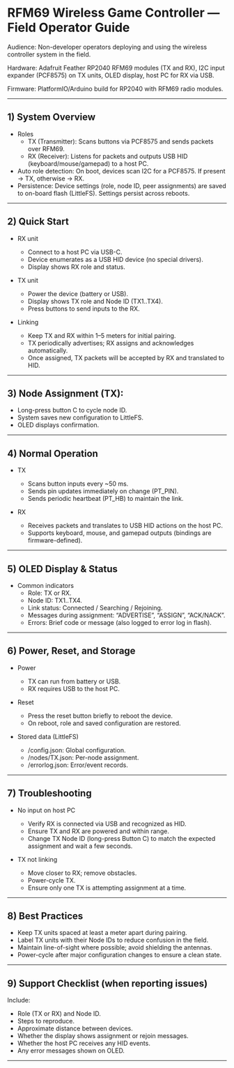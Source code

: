 # RFM69 Wireless Game Controller — Field Operator Guide

Audience: Non-developer operators deploying and using the wireless controller system in the field.

Hardware: Adafruit Feather RP2040 RFM69 modules (TX and RX), I2C input expander (PCF8575) on TX units, OLED display, host PC for RX via USB.

Firmware: PlatformIO/Arduino build for RP2040 with RFM69 radio modules.

---

## 1) System Overview

- Roles
  - TX (Transmitter): Scans buttons via PCF8575 and sends packets over RFM69.
  - RX (Receiver): Listens for packets and outputs USB HID (keyboard/mouse/gamepad) to a host PC.
- Auto role detection: On boot, devices scan I2C for a PCF8575. If present → TX, otherwise → RX.
- Persistence: Device settings (role, node ID, peer assignments) are saved to on-board flash (LittleFS). Settings persist across reboots.

---

## 2) Quick Start

- RX unit
  - Connect to a host PC via USB-C.
  - Device enumerates as a USB HID device (no special drivers).
  - Display shows RX role and status.

- TX unit
  - Power the device (battery or USB).
  - Display shows TX role and Node ID (TX1..TX4).
  - Press buttons to send inputs to the RX.

- Linking
  - Keep TX and RX within 1–5 meters for initial pairing.
  - TX periodically advertises; RX assigns and acknowledges automatically.
  - Once assigned, TX packets will be accepted by RX and translated to HID.

---

## 3) Node Assignment (TX):
- Long-press button C to cycle node ID.
- System saves new configuration to LittleFS.
- OLED displays confirmation.

---

## 4) Normal Operation

- TX
  - Scans button inputs every ~50 ms.
  - Sends pin updates immediately on change (PT_PIN).
  - Sends periodic heartbeat (PT_HB) to maintain the link.

- RX
  - Receives packets and translates to USB HID actions on the host PC.
  - Supports keyboard, mouse, and gamepad outputs (bindings are firmware-defined).

---

## 5) OLED Display & Status

- Common indicators
  - Role: TX or RX.
  - Node ID: TX1..TX4.
  - Link status: Connected / Searching / Rejoining.
  - Messages during assignment: “ADVERTISE”, “ASSIGN”, “ACK/NACK”.
  - Errors: Brief code or message (also logged to error log in flash).

---

## 6) Power, Reset, and Storage

- Power
  - TX can run from battery or USB.
  - RX requires USB to the host PC.

- Reset
  - Press the reset button briefly to reboot the device.
  - On reboot, role and saved configuration are restored.

- Stored data (LittleFS)
  - /config.json: Global configuration.
  - /nodes/TX<n>.json: Per-node assignment.
  - /errorlog.json: Error/event records.

---

## 7) Troubleshooting

- No input on host PC
  - Verify RX is connected via USB and recognized as HID.
  - Ensure TX and RX are powered and within range.
  - Change TX Node ID (long-press Button C) to match the expected assignment and wait a few seconds.

- TX not linking
  - Move closer to RX; remove obstacles.
  - Power-cycle TX.
  - Ensure only one TX is attempting assignment at a time.

---

## 8) Best Practices

- Keep TX units spaced at least a meter apart during pairing.
- Label TX units with their Node IDs to reduce confusion in the field.
- Maintain line-of-sight where possible; avoid shielding the antennas.
- Power-cycle after major configuration changes to ensure a clean state.

---

## 9) Support Checklist (when reporting issues)

Include:
- Role (TX or RX) and Node ID.
- Steps to reproduce.
- Approximate distance between devices.
- Whether the display shows assignment or rejoin messages.
- Whether the host PC receives any HID events.
- Any error messages shown on OLED.

---